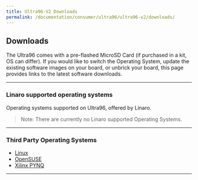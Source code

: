 ```yaml
---
title: Ultra96-V2 Downloads
permalink: /documentation/consumer/ultra96/ultra96-v2/downloads/
---
```


## Downloads

The Ultra96 comes with a pre-flashed MicroSD Card (if purchased in a kit, OS can differ). If you would like to switch the Operating System, update the existing software images on your board, or unbrick your board, this page provides links to the latest software downloads.

***

### Linaro supported operating systems

Operating systems supported on Ultra96, offered by Linaro.

> Note: There are currently no Linaro supported Operating Systems.

***

### Third Party Operating Systems

- [Linux](linux.md)
- [OpenSUSE](https://en.opensuse.org/HCL:Ultra96)
- [Xilinx PYNQ](http://www.pynq.io/board.html)

***
